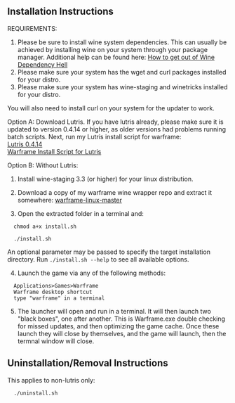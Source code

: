 ## Installation Instructions

REQUIREMENTS:
1. Please be sure to install wine system dependencies. This can usually be achieved by installing wine on your system through your package manager.  Additional help can be found here:
[How to get out of Wine Dependency Hell](https://www.gloriouseggroll.tv/how-to-get-out-of-wine-dependency-hell/)  
2. Please make sure your system has the wget and curl packages installed for your distro.  
3. Please make sure your system has wine-staging and winetricks installed for your distro.  

You will also need to install curl on your system for the updater to work.

Option A: Download Lutris. If you have lutris already, please make sure it is updated to version 0.4.14 or higher, as older versions had problems running batch scripts.  Next, run my Lutris install script for warframe:  
[Lutris 0.4.14](https://lutris.net/downloads/)  
[Warframe Install Script for Lutris](https://lutris.net/games/warframe/)  

Option B: Without Lutris:  
1. Install wine-staging 3.3 (or higher) for your linux distribution.  

2. Download a copy of my warframe wine wrapper repo and extract it somewhere: [warframe-linux-master](https://github.com/GloriousEggroll/warframe-linux/archive/master.zip)  

3. Open the extracted folder in a terminal and:  

```shell
  chmod a+x install.sh
```

```shell
  ./install.sh
```

An optional parameter may be passed to specify the target installation
directory. Run `./install.sh --help` to see all available options.

4. Launch the game via any of the following methods:  

```
  Applications>Games>Warframe
  Warframe desktop shortcut
  type "warframe" in a terminal
```

5. The launcher will open and run in a terminal. It will then launch two "black boxes", one after another. This is Warframe.exe double checking for missed updates, and then optimizing the game cache. Once these launch they will close by themselves, and the game will launch, then the termnal window will close.

## Uninstallation/Removal Instructions
This applies to non-lutris only: 

```shell
  ./uninstall.sh
```

